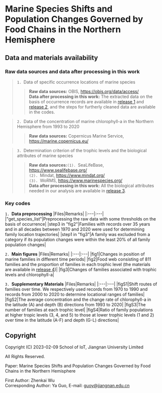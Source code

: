 # Marine Species Shifts and Population Changes Governed by Food Chains in the Northern Hemisphere
## Data and materials availability
### Raw data sources and data after processing in this work
>`1. `Data of specific occurrence locations of marine species
>>**Raw data sources:** OBIS, https://obis.org/data/access/  
**Data after processing in this work:** The extracted data on the basis of occurrence records are available in [release 1](https://github.com/Casey-bit/marine_food_web_research/releases/tag/occurrence_record_1) and [release 2](https://github.com/Casey-bit/marine_food_web_research/releases/tag/occurrence_record), and the steps for furtherly cleaned data are available in the codes.

>`2. `Data of the concentration of marine chlorophyll-a in the Northern Hemisphere from 1993 to 2020
>>**Raw data sources:** Copernicus Marine Service, https://marine.copernicus.eu/

>`3. `Determination criterion of the trophic levels and the biological attributes of marine species
>>**Raw data sources:**`(1). `SeaLifeBase, https://www.sealifebase.org/  
       `(2). `Mindat, https://www.mindat.org/  
       `(3). `WoRMS, https://www.marinespecies.org/   
**Data after processing in this work:** All the biological attributes needed in our analysis are available in [release 3](https://github.com/Casey-bit/marine_food_web_research/releases/tag/level).
### Key codes
`1. `**Data preprocessing**
|Files|Remarks|
|:---|:---|
|"get_species_list"|Preprocessing the raw data with some thresholds on the basis of occurrence|
|step3 in "fig2"|Families with records over 35 years and in all decades between 1970 and 2020 were used for determining family location trajectories|
|step1 in "fig3"|A family was excluded from a category if its population changes were within the least 20% of all family population changes|

`2. `**Main figures**
|Files|Remarks|
|:---|:---|
|fig1|Changes in position of marine families in different time periods|
|fig2|Food web consisting of 811 families and the proportion of families in each trophic level (the materials are available in [release 4](https://github.com/Casey-bit/marine_food_web_research/releases/tag/result))|
|fig3|Changes of families associated with trophic levels and chlorophyll-a|

`3. `**Supplementary Materials**
|Files|Remarks|
|:---|:---|
|figS1|Shift routes of families over time. We respectively used records from 1970 to 1990 and records from 2000 to 2020 to determine locational ranges of families|
|figS2|The average concentration and the change rate of chlorophyll-a in the latitude (A) and depth (B) directions from 1993 to 2020|
|figS3|The number of families at each trophic level|
|figS4|Ratio of family populations at higher tropic levels (3, 4, and 5) to those at lower trophic levels (1 and 2) over time in the latitude (A-F) and depth (G-L) directions|

## Copyright
 Copyright (C) 2023-02-09 School of IoT, Jiangnan University Limited   
    
 All Rights Reserved.   
    
 Paper: Marine Species Shifts and Population Changes Governed by Food Chains in the Northern Hemisphere 
 
 First Author: Zhenkai Wu  
 Corresponding Author: Ya Guo, E-mail: guoy@jiangnan.edu.cn   
